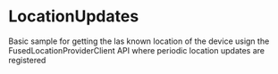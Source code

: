 # LocationUpdates
Basic sample for getting the las known location of the device usign the FusedLocationProviderClient API where periodic location updates are registered
